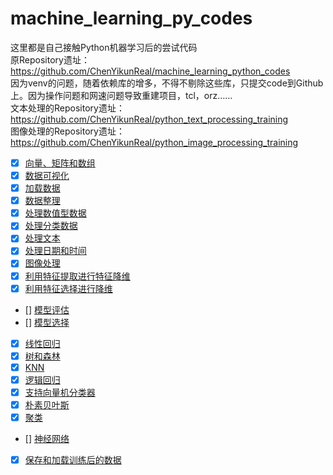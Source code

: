 # machine_learning_py_codes

这里都是自己接触Python机器学习后的尝试代码<br/>
原Repository遗址：<a href="https://github.com/ChenYikunReal/machine_learning_python_codes">https://github.com/ChenYikunReal/machine_learning_python_codes</a><br/>
因为venv的问题，随着依赖库的增多，不得不剔除这些库，只提交code到Github上。因为操作问题和网速问题导致重建项目，tcl，orz……<br/>
文本处理的Repository遗址：<a href="https://github.com/ChenYikunReal/python_text_processing_training">https://github.com/ChenYikunReal/python_text_processing_training</a><br/>
图像处理的Repository遗址：<a href="https://github.com/ChenYikunReal/python_image_processing_training">https://github.com/ChenYikunReal/python_image_processing_training</a><br/>

- [x] [向量、矩阵和数组](https://github.com/ChenYikunReal/machine_learning_py_codes/vector_matrix_array)
- [x] [数据可视化](https://github.com/ChenYikunReal/machine_learning_py_codes/matplotlib_advanced)
- [x] [加载数据](https://github.com/ChenYikunReal/machine_learning_py_codes/loading_data)
- [x] [数据整理](https://github.com/ChenYikunReal/machine_learning_py_codes/data_wrangling)
- [x] [处理数值型数据](https://github.com/ChenYikunReal/machine_learning_py_codes/handling_numeric_data)
- [x] [处理分类数据](https://github.com/ChenYikunReal/machine_learning_py_codes/classification)
- [x] [处理文本](https://github.com/ChenYikunReal/machine_learning_py_codes/text_processing)
- [x] [处理日期和时间](https://github.com/ChenYikunReal/machine_learning_py_codes/datetime_processing)
- [x] [图像处理](https://github.com/ChenYikunReal/machine_learning_py_codes/image_processing)
- [x] [利用特征提取进行特征降维](https://github.com/ChenYikunReal/machine_learning_py_codes/feature_extraction)
- [x] [利用特征选择进行降维](https://github.com/ChenYikunReal/machine_learning_py_codes/feature_selection)
- [] [模型评估](https://github.com/ChenYikunReal/machine_learning_py_codes/model_evaluation)
- [] [模型选择](https://github.com/ChenYikunReal/machine_learning_py_codes/model_selection)
- [x] [线性回归](https://github.com/ChenYikunReal/machine_learning_py_codes/linear_regression)
- [x] [树和森林](https://github.com/ChenYikunReal/machine_learning_py_codes/tree_and_forest)
- [x] [KNN](https://github.com/ChenYikunReal/machine_learning_py_codes/knn_algorithm)
- [x] [逻辑回归](https://github.com/ChenYikunReal/machine_learning_py_codes/logistic_regression)
- [x] [支持向量机分类器](https://github.com/ChenYikunReal/machine_learning_py_codes/svc_algorithm)
- [x] [朴素贝叶斯](https://github.com/ChenYikunReal/machine_learning_py_codes/naive_bayes)
- [x] [聚类](https://github.com/ChenYikunReal/machine_learning_py_codes/clustering)
- [] [神经网络](https://github.com/ChenYikunReal/machine_learning_py_codes/neural_networks)
- [x] [保存和加载训练后的数据](https://github.com/ChenYikunReal/machine_learning_py_codes/save_and_load)
